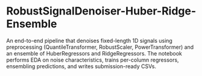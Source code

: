 # RobustSignalDenoiser-Huber-Ridge-Ensemble
An end-to-end pipeline that denoises fixed-length 1D signals using preprocessing (QuantileTransformer, RobustScaler, PowerTransformer) and an ensemble of HuberRegressors and RidgeRegressors. The notebook performs EDA on noise characteristics, trains per-column regressors, ensembling predictions, and writes submission-ready CSVs.
